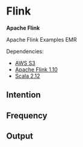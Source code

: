 # Flink

**Apache Flink**

Apache Flink Examples EMR

Dependencies:
* [AWS S3](https://aws.amazon.com/s3/)
* [Apache Flink 1.10](https://ci.apache.org/projects/flink/flink-docs-stable/)
* [Scala 2.12](https://www.scala-lang.org/download/2.12.10.html)

Intention
-

Frequency
-  
 

Output
-


        